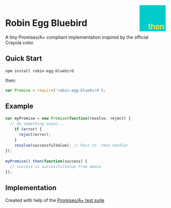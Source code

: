 <a href="https://promisesaplus.com/">
    <img src="https://raw.githubusercontent.com/danthareja/robin-egg-bluebird/master/logo.png" alt="Promises/A+ logo"
         title="Promises/A+ 1.0 compliant" align="right" />
</a>

Robin Egg Bluebird
======
A tiny Promises/A+ compliant implementation inspired by the official Crayola color. 

## Quick Start
```
npm install robin-egg-bluebird
```
then:
```js
var Promise = require('robin-egg-bluebird');
```

## Example
```js
var myPromise = new Promise(function(resolve, reject) {
  // do something async...
    if (error) {
      reject(error);
    }
    resolve(successfulValue); // Pass to .then handler
});

myPromise().then(function(success) {
  // success is successfulValue from above
});
```

## Implementation
Created with help of the [Promises/A+ test suite](https://github.com/promises-aplus/promises-tests)
